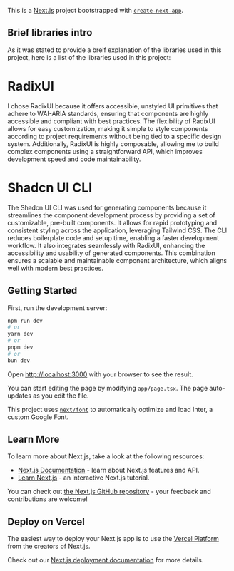 This is a [Next.js](https://nextjs.org/) project bootstrapped with [`create-next-app`](https://github.com/vercel/next.js/tree/canary/packages/create-next-app).

## Brief libraries intro

As it was stated to provide a breif explanation of the libraries used in this project, here is a list of the libraries used in this project:

# RadixUI

I chose RadixUI because it offers accessible, unstyled UI primitives that adhere to WAI-ARIA standards, ensuring that components are highly accessible and compliant with best practices. The flexibility of RadixUI allows for easy customization, making it simple to style components according to project requirements without being tied to a specific design system. Additionally, RadixUI is highly composable, allowing me to build complex components using a straightforward API, which improves development speed and code maintainability.

# Shadcn UI CLI

The Shadcn UI CLI was used for generating components because it streamlines the component development process by providing a set of customizable, pre-built components. It allows for rapid prototyping and consistent styling across the application, leveraging Tailwind CSS. The CLI reduces boilerplate code and setup time, enabling a faster development workflow. It also integrates seamlessly with RadixUI, enhancing the accessibility and usability of generated components. This combination ensures a scalable and maintainable component architecture, which aligns well with modern best practices.

## Getting Started

First, run the development server:

```bash
npm run dev
# or
yarn dev
# or
pnpm dev
# or
bun dev
```

Open [http://localhost:3000](http://localhost:3000) with your browser to see the result.

You can start editing the page by modifying `app/page.tsx`. The page auto-updates as you edit the file.

This project uses [`next/font`](https://nextjs.org/docs/basic-features/font-optimization) to automatically optimize and load Inter, a custom Google Font.

## Learn More

To learn more about Next.js, take a look at the following resources:

- [Next.js Documentation](https://nextjs.org/docs) - learn about Next.js features and API.
- [Learn Next.js](https://nextjs.org/learn) - an interactive Next.js tutorial.

You can check out [the Next.js GitHub repository](https://github.com/vercel/next.js/) - your feedback and contributions are welcome!

## Deploy on Vercel

The easiest way to deploy your Next.js app is to use the [Vercel Platform](https://vercel.com/new?utm_medium=default-template&filter=next.js&utm_source=create-next-app&utm_campaign=create-next-app-readme) from the creators of Next.js.

Check out our [Next.js deployment documentation](https://nextjs.org/docs/deployment) for more details.
